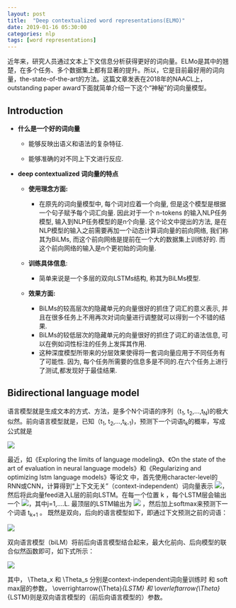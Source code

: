 ```yaml
---
layout: post
title:  "Deep contextualized word representations(ELMO)"
date: 2019-01-16 05:30:00
categories: nlp
tags: [word representations]
---
```


近年来，研究人员通过文本上下文信息分析获得更好的词向量。ELMo是其中的翘楚，在多个任务、多个数据集上都有显著的提升。所以，它是目前最好用的词向量，the-state-of-the-art的方法。这篇文章发表在2018年的NAACL上，outstanding paper award下面就简单介绍一下这个“神秘”的词向量模型。<!-- more -->

##  Introduction

* **什么是一个好的词向量**

    + 能够反映出语义和语法的复杂特征.

    + 能够准确的对不同上下文进行反应.


* **deep contextualized 词向量的特点**
    * **使用理念方面:**
        + 在原先的词向量模型中, 每个词对应着一个向量, 但是这个模型是根据一个句子赋予每个词汇向量. 因此对于一个 n-tokens 的输入NLP任务模型, 输入到NLP任务模型的是n个向量. 这个论文中提出的方法, 是在NLP模型的输入之前需要再加一个动态计算词向量的前向网络, 我们称其为BiLMs, 而这个前向网络是提前在一个大的数据集上训练好的. 而这个前向网络的输入是n个更初始的词向量.
    
    * **训练具体信息**:
        + 简单来说是一个多层的双向LSTMs结构, 称其为BiLMs模型.
    
    * **效果方面:**
        + BiLMs的较高层次的隐藏单元的向量很好的抓住了词汇的意义表示, 并且在很多任务上不用再次对词向量进行调整就可以得到一个不错的结果.        
        + BiLMs的较低层次的隐藏单元的向量很好的抓住了词汇的语法信息, 可以在例如词性标注的任务上发挥其作用.        
        + 这种深度模型所带来的分层效果使得将一套词向量应用于不同任务有了可能性. 因为, 每个任务所需要的信息多是不同的.在六个任务上进行了测试,都发现好于最佳结果.



## Bidirectional language model

语言模型就是生成文本的方式、方法，是多个N个词语的序列（t<sub>1</sub>, t<sub>2</sub>,...,t<sub>N</sub>)的极大似然。前向语言模型就是，已知（t<sub>1</sub>, t<sub>2</sub>,...,t<sub>k-1</sub>)，预测下一个词语t<sub>k</sub>的概率，写成公式就是

<img src="http://chart.googleapis.com/chart?cht=tx&chl= $$p(t_1, t_2,...,t_N)=\prod_{k=1}^{N}p(t_k|t_1, t_2,...,t_{k-1})$$" style="border:none;">

最近，如《Exploring the limits of language modeling》、《On the state of the art of evaluation in neural language models》和《Regularizing and optimizing lstm language models》等论文
中，首先使用character-level的RNN或CNN，计算得到“上下文无关”（context-independent）词向量表示
<img src="http://chart.googleapis.com/chart?cht=tx&chl= {x_{k}}^{LM}" style="border:none;">，然后将此向量feed进入L层的前向LSTM。在每一个位置 k ，每个LSTM层会输出一个
<img src="http://chart.googleapis.com/chart?cht=tx&chl= \vec{x}_{k,j}^{LM}" style="border:none;">，其中j=1,....L. 最顶层的LSTM输出为
<img src="http://chart.googleapis.com/chart?cht=tx&chl= \vec{x}_{k,L}^{LM}" style="border:none;">
  ，然后加上softmax来预测下一个词语 t<sub>k+1</sub> 。
既然是双向，后向的语言模型如下，即通过下文预测之前的词语：

<img src="http://chart.googleapis.com/chart?cht=tx&chl= $$p(t_1,t_2,...,t_N)=\prod_{k=1}^{N}p(t_k|t_{k+1},t_{k+2},...,t_N)$$" style="border:none;">


 

双向语言模型（biLM）将前后向语言模型结合起来，最大化前向、后向模型的联合似然函数即可，如下式所示：


<img src="http://chart.googleapis.com/chart?cht=tx&chl= \sum_{k=1}^{N}{\left ( log\ p(t_k|t_1,t_2,...,t_{k-1}; \Theta, \overrightarrow{\Theta}_{LSTM},\Theta_s)+log\ p(t_k|t_{k+1},t_{k+2},...,t_{N}; \Theta, \overleftarrow{\Theta}_{LSTM},\Theta_s)\right ) }." style="border:none;">

其中， \Theta_x 和 \Theta_s 分别是context-independent词向量训练时 和 soft max层的参数， \overrightarrow{\Theta}_{LSTM} 和 \overleftarrow{\Theta}_{LSTM}则是双向语言模型的（前后向语言模型的）参数。

